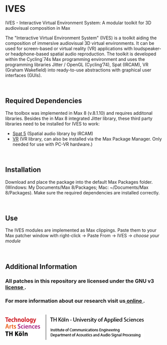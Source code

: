 # IVES
IVES - Interactive Virtual Environment System: A modular toolkit for 3D audiovisual composition in Max

The "Interactive Virtual Environment System" (IVES) is a toolkit aiding the composition of immersive audiovisual 3D virtual environments. It can be used for screen-based or virtual reality (VR) applications with loudspeaker- or headphone-based spatial audio reproduction. 
The toolkit is developed within the Cycling´74s Max programming environment and uses the programming libraries Jitter / OpenGL (Cycling’74), Spat (IRCAM), VR (Graham Wakefield) into ready-to-use abstractions with graphical user interfaces (GUIs).

<br>

## Required Dependencies
The toolbox was implemented in Max 8 (v.8.1.10) and requires additonal libraries. Besides the in Max 8 integrated Jitter library, these third party libraries need to be
installed for IVES to work: 

- [Spat 5](https://forum.ircam.fr/projects/detail/spat/) (Spatial audio library by IRCAM)
- [VR](https://github.com/worldmaking/vr) (VR library, can also be installed via the Max Package Manager. Only needed for use with PC-VR hardware.)


<br>

## Installation
Download and place the package into the default Max Packages folder. (Windows: My Documents/Max 8/Packages; Mac: ~/Documents/Max 8/Packages).
Make sure the required dependencies are installed correctly. 


<br>

## Use

The IVES modules are implemented as Max clippings. Paste them to your Max patcher window with right-click -> Paste From -> IVES -> *choose your module* 


<br>

## Additional Information


### All patches in this repository are licensed under the GNU v3 [ license ](LICENSE.md). 

### For more information about our research visit us[ online ](https://www.th-koeln.de/informations-medien-und-elektrotechnik/technische-akustik_25051.php).
 

<br> 
<img src = "x_TH_footer.png">
